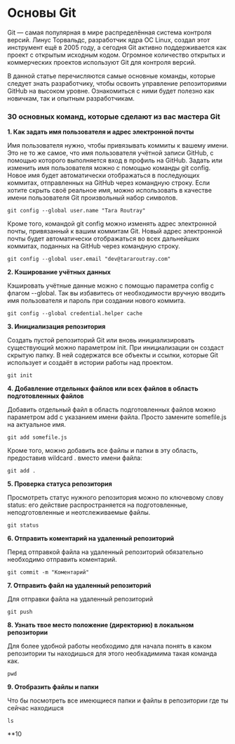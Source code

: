 # Основы Git

Git — самая популярная в мире распределённая система контроля версий. Линус Торвальдс, разработчик ядра ОС Linux, создал этот инструмент ещё в 2005 году, а сегодня Git активно поддерживается как проект с открытым исходным кодом. Огромное количество открытых и коммерческих проектов используют Git для контроля версий.

В данной статье перечисляются самые основные команды, которые следует знать разработчику, чтобы освоить управление репозиториями GitHub на высоком уровне. Ознакомиться с ними будет полезно как новичкам, так и опытным разработчикам.

### 30 основных команд, которые сделают из вас мастера Git 

**1. Как задать имя пользователя и адрес электронной почты**  

Имя пользователя нужно, чтобы привязывать коммиты к вашему имени. Это не то же самое, что имя пользователя учётной записи GitHub, с помощью которого выполняется вход в профиль на GitHub. Задать или изменить имя пользователя можно с помощью команды git config. Новое имя будет автоматически отображаться в последующих коммитах, отправленных на GitHub через командную строку. Если хотите скрыть своё реальное имя, можно использовать в качестве имени пользователя Git произвольный набор символов.
```
git config --global user.name "Tara Routray"
```  
Кроме того, командой git config можно изменять адрес электронной почты, привязанный к вашим коммитам Git. Новый адрес электронной почты будет автоматически отображаться во всех дальнейших коммитах, поданных на GitHub через командную строку.  
```
git config --global user.email "dev@tararoutray.com"
```  

**2. Кэширование учётных данных**

Кэшировать учётные данные можно с помощью параметра config с флагом --global. Так вы избавитесь от необходимости вручную вводить имя пользователя и пароль при создании нового коммита.  
```
git config --global credential.helper cache
```  

**3. Инициализация репозитория**  

Создать пустой репозиторий Git или вновь инициализировать существующий можно параметром init. При инициализации он создаст скрытую папку. В ней содержатся все объекты и ссылки, которые Git использует и создаёт в истории работы над проектом.  
```
git init
```   

**4. Добавление отдельных файлов или всех файлов в область подготовленных файлов**  

Добавить отдельный файл в область подготовленных файлов можно параметром add с указанием имени файла. Просто замените somefile.js на актуальное имя.  
```
git add somefile.js
```   
Кроме того, можно добавить все файлы и папки в эту область, предоставив wildcard . вместо имени файла:
```
git add .
```   

**5. Проверка статуса репозитория** 

Просмотреть статус нужного репозитория можно по ключевому слову status: его действие распространяется на подготовленные, неподготовленные и неотслеживаемые файлы.  
```
git status
```
**6. Отправить коментарий на удаленный репозиторий**

Перед отправкой файла на удаленный репозиторий обязательно необходимо отправить коментарий.      
```
git commit -m "Коментарий"
```
**7. Отправить файл на удаленный репозиторий**

Для отправки файла на удаленный репозиторий
```
git push 
```
**8. Узнать твое место положение (директорию) в локальном репозитории**

Для более удобной работы необходимо для начала понять в каком репозитории ты находишься для этого необхадимима такая команда как.

```
pwd
```
**9. Отобразить файлы и папки**

Что бы посмотреть все имеющиеся папки и файлы в репозитории где ты сейчас находишся
```
ls
```
**10
